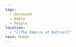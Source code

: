 ```yaml
---
tags:
  - Deceased
  - Noble
  - People
location:
  - "[[The Empire of Datrus]]"
race: Human
---
```

